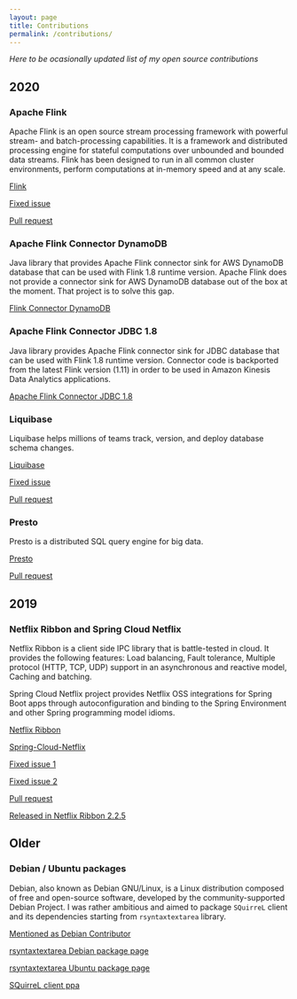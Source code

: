 ```yaml
---
layout: page
title: Contributions
permalink: /contributions/
---
```


*Here to be ocasionally updated list of my open source contributions*

## 2020

### Apache Flink

Apache Flink is an open source stream processing framework with powerful stream- and batch-processing capabilities.
It is a framework and distributed processing engine for stateful computations over unbounded and bounded data streams. Flink has been designed to run in all common cluster environments, perform computations at in-memory speed and at any scale.

[Flink](https://flink.apache.org/)

[Fixed issue](https://issues.apache.org/jira/browse/FLINK-18865)

[Pull request](https://github.com/apache/flink/pull/13096)

### Apache Flink Connector DynamoDB

Java library that provides Apache Flink connector sink for AWS DynamoDB database that can be used with Flink 1.8 runtime version.
Apache Flink does not provide a connector sink for AWS DynamoDB database out of the box at the moment. 
That project is to solve this gap.

[Flink Connector DynamoDB](https://github.com/klarna-incubator/flink-connector-dynamodb)

### Apache Flink Connector JDBC 1.8

Java library provides Apache Flink connector sink for JDBC database that can be used with Flink 1.8 runtime version. Connector code is backported from the latest Flink version (1.11) in order to be used in Amazon Kinesis Data Analytics applications.

[Apache Flink Connector JDBC 1.8](https://github.com/klarna-incubator/flink-connector-jdbc-1.8)


### Liquibase

Liquibase helps millions of teams track, version, and deploy database schema changes.

[Liquibase](https://github.com/liquibase/docker)

[Fixed issue](https://github.com/liquibase/docker/issues/33)

[Pull request](https://github.com/liquibase/docker/pull/34)

### Presto

Presto is a distributed SQL query engine for big data.

[Presto](https://github.com/prestodb/presto)

[Pull request](https://github.com/prestodb/presto/pull/15537)

## 2019

### Netflix Ribbon and Spring Cloud Netflix

Netflix Ribbon is a client side IPC library that is battle-tested in cloud. It provides the following features: Load balancing, Fault tolerance, Multiple protocol (HTTP, TCP, UDP) support in an asynchronous and reactive model, Caching and batching.

Spring Cloud Netflix project provides Netflix OSS integrations for Spring Boot apps through autoconfiguration and binding to the Spring Environment and other Spring programming model idioms.

[Netflix Ribbon](https://github.com/Netflix/ribbon)

[Spring-Cloud-Netflix](https://github.com/spring-cloud/spring-cloud-netflix)

[Fixed issue 1](https://github.com/Netflix/ribbon/issues/370)

[Fixed issue 2](https://github.com/spring-cloud/spring-cloud-netflix/issues/2752)

[Pull request](https://github.com/Netflix/ribbon/pull/357)

[Released in Netflix Ribbon 2.2.5](https://github.com/Netflix/ribbon/releases/tag/v2.2.5)

## Older

### Debian / Ubuntu packages

Debian, also known as Debian GNU/Linux, is a Linux distribution composed of free and open-source software, developed by the community-supported Debian Project. I was rather ambitious and aimed to package `SQuirreL` client and its dependencies starting from `rsyntaxtextarea` library. 

[Mentioned as Debian Contributor](http://www.debian.org/News/weekly/2011/08/#newcontributors)

[rsyntaxtextarea Debian package page](https://packages.debian.org/source/stable/rsyntaxtextarea)

[rsyntaxtextarea Ubuntu package page](https://packages.ubuntu.com/source/bionic/rsyntaxtextarea)

[SQuirreL client ppa](https://launchpad.net/~rk13/+archive/rk13-ppa)


